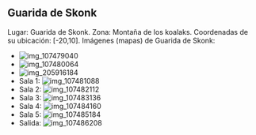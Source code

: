 ## Guarida de Skonk
Lugar: Guarida de Skonk.
Zona: Montaña de los koalaks.
Coordenadas de su ubicación: [-20,10].
Imágenes (mapas) de Guarida de Skonk:
- ![img_107479040](https://media.discordapp.net/attachments/1115311447145193482/1115319479791009802/107479040.jpg)
- ![img_107480064](https://media.discordapp.net/attachments/1115311447145193482/1115319481988816916/107480064.jpg)
- ![img_205916184](https://media.discordapp.net/attachments/1115311447145193482/1115348265651667184/205916184.jpg)
- Sala 1: ![img_107481088](https://media.discordapp.net/attachments/1115311447145193482/1115319503958589480/107481088.jpg)
- Sala 2: ![img_107482112](https://media.discordapp.net/attachments/1115311447145193482/1115319507087536128/107482112.jpg)
- Sala 3: ![img_107483136](https://media.discordapp.net/attachments/1115311447145193482/1115319509444734976/107483136.jpg)
- Sala 4: ![img_107484160](https://media.discordapp.net/attachments/1115311447145193482/1115319512120696912/107484160.jpg)
- Sala 5: ![img_107485184](https://media.discordapp.net/attachments/1115311447145193482/1115319514603724945/107485184.jpg)
- Salida: ![img_107486208](https://media.discordapp.net/attachments/1115311447145193482/1115319517824942080/107486208.jpg)